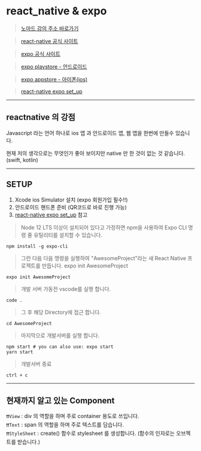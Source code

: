 # react_native & expo

> [노마드 강의 주소 바로가기](https://nomadcoders.co/react-native-fundamentals/lectures/1713)

> [react-native 공식 사이트](https://reactnative.dev/)  

> [expo 공식 사이트](https://docs.expo.io/)  

> [expo playstore - 안드로이드](https://play.google.com/store/apps/details?id=host.exp.exponent&hl=ko)

> [expo appstore - 아이폰(ios)](https://apps.apple.com/us/app/expo-client/id982107779)

> [react-native expo set_up](https://reactnative.dev/docs/environment-setup)

---

## reactnative 의 강점

Javascript 라는 언어 하나로 ios 앱 과 안드로이드 앱, 웹 앱을 한번에 만들수 있습니다.

현재 저의 생각으로는 무엇인가 좋아 보이지만 native 만 한 것이 없는 것 같습니다. (swift, kotlin)

---

## SETUP

1. Xcode ios Simulator 설치 (expo 회원가입 필수!!)
2. 안드로이드 핸드폰 준비 (QR코드로 바로 진행 가능)
3. [react-native expo set_up](https://reactnative.dev/docs/environment-setup) 참고

> Node 12 LTS 이상이 설치되어 있다고 가정하면 npm을 사용하여 Expo CLI 명령 줄 유틸리티를 설치할 수 있습니다.

```
npm install -g expo-cli
```

> 그런 다음 다음 명령을 실행하여 "AwesomeProject"라는 새 React Native 프로젝트를 만듭니다.
> expo init AwesomeProject

```
expo init AwesomeProject
```

> 개발 서버 가동전 vscode를 실행 합니다.

```
code .
```

> 그 후 해당 Directory에 접근 합니다.

```
cd AwesomeProject
```

> 마지막으로 개발서버를 실행 합니다.

```
npm start # you can also use: expo start
yarn start
```

> 개발서버 종료

```
ctrl + c
```

---

## 현재까지 알고 있는 Component

`❗❗View` : div 의 역할을 하며 주로 container 용도로 쓰입니다.  
`❗❗Text` : span 의 역할을 하며 주로 텍스트를 담습니다.  
`❗❗StyleSheet` : create() 함수로 stylesheet 를 생성합니다. (함수의 인자로는 오브젝트를 받습니다.)
